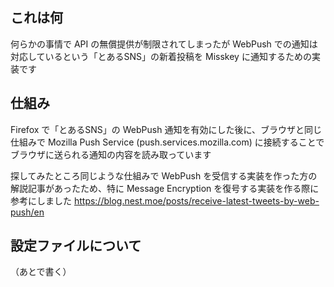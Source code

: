 ## これは何

何らかの事情で API の無償提供が制限されてしまったが WebPush
での通知は対応しているという「とあるSNS」の新着投稿を Misskey
に通知するための実装です

## 仕組み

Firefox で「とあるSNS」の WebPush 通知を有効にした後に、ブラウザと同じ仕組みで
Mozilla Push Service (push.services.mozilla.com)
に接続することでブラウザに送られる通知の内容を読み取っています

探してみたところ同じような仕組みで WebPush
を受信する実装を作った方の解説記事があったため、特に Message Encryption
を復号する実装を作る際に参考にしました
https://blog.nest.moe/posts/receive-latest-tweets-by-web-push/en

## 設定ファイルについて

（あとで書く）
